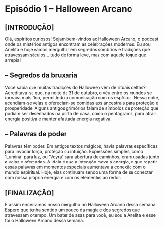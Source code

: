 # Episódio 1 – Halloween Arcano

## [INTRODUÇÃO]
Olá, espíritos curiosos! Sejam bem-vindos ao Halloween Arcano, o podcast onde os mistérios antigos encontram as celebrações modernas. Eu sou Anelita e hoje vamos mergulhar em segredos sombrios e tradições que atravessam séculos… tudo de forma leve, mas com aquele toque que arrepia!

## – Segredos da bruxaria
Você sabia que muitas tradições do Halloween vêm de rituais celtas? Acreditava-se que, na noite de 31 de outubro, o véu entre os mundos se tornava mais fino, permitindo a comunicação com os espíritos. Nessa noite, acendiam-se velas e ofereciam-se comidas aos ancestrais para proteção e prosperidade. Alguns antigos grimórios falam de símbolos de proteção que podiam ser desenhados na porta de casa, como o pentagrama, para atrair energia positiva e manter afastada energia negativa.

## – Palavras de poder
Palavras têm poder. Em antigos textos mágicos, havia palavras específicas para invocar força, proteção ou intuição. Expressões simples, como 'Lumina' para luz, ou 'Veyra' para abertura de caminhos, eram usadas junto a velas e oferendas. A ideia é que a intenção mova a energia, e que repetir essas palavras em momentos especiais aumentava a conexão com o mundo espiritual. Hoje, elas continuam sendo uma forma de se conectar com nossa própria energia e com os elementos ao redor.

## [FINALIZAÇÃO]
E assim encerramos nosso mergulho no Halloween Arcano dessa semana. Espero que tenha sentido um pouco da magia e dos segredos que atravessam o tempo. Um bater de asas para você, eu sou a Anelita e esse foi o Halloween Arcano dessa semana.

